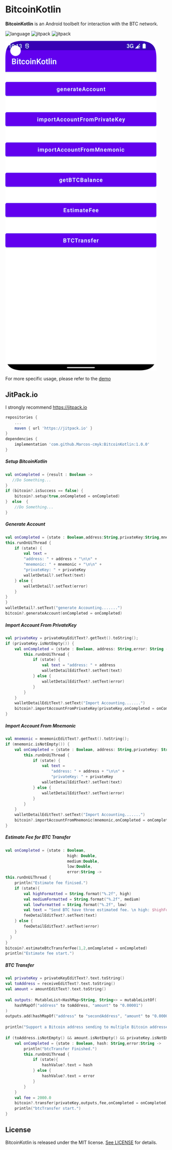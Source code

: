 # BitcoinKotlin
**BitcoinKotlin** is an Android toolbelt for interaction with the BTC network.

![language](https://img.shields.io/badge/Language-Kotlin-green)
![jitpack](https://img.shields.io/badge/support-jitpack-green)
![jitpack](https://img.shields.io/badge/support-sepolia-green)


![](Resource/Demo01.png)

For more specific usage, please refer to the [demo](https://github.com/Marcos-cmyk/BitcoinKotlin/tree/main/app)

## JitPack.io

I strongly recommend https://jitpack.io
```groovy
repositories {
    ...
    maven { url 'https://jitpack.io' }
}
dependencies {
    implementation 'com.github.Marcos-cmyk:BitcoinKotlin:1.0.0'
}
```

##### Setup BitcoinKotlin 
```kotlin
val onCompleted = {result : Boolean ->
   //Do Something...
}
if (bitcoin?.isSuccess == false) {
    bitcoin?.setup(true,onCompleted = onCompleted)
}  else  {
    //Do Something...
}
```
##### Generate Account
```Kotlin
val onCompleted = {state : Boolean,address:String,privateKey:String,mnemonic:String,error: String ->
this.runOnUiThread {
    if (state) {
        val text =
        "address: " + address + "\n\n" +
        "mnemonic: " + mnemonic + "\n\n" +
        "privateKey: " + privateKey
        walletDetail?.setText(text)
    } else {
        walletDetail?.setText(error)
    }
}
}
walletDetail?.setText("generate Accounting.......")
bitcoin?.generateAccount(onCompleted = onCompleted)
```

##### Import Account From PrivateKey
```Kotlin
val privateKey = privateKeyEditText?.getText().toString();
if (privateKey.isNotEmpty()) {
    val onCompleted = {state : Boolean, address: String,error: String ->
        this.runOnUiThread {
            if (state) {
                val text = "address: " + address
                walletDetailEditText?.setText(text)
            } else {
                walletDetailEditText?.setText(error)
            }
        }
    }
    walletDetailEditText?.setText("Import Accounting.......")
    bitcoin?.importAccountFromPrivateKey(privateKey,onCompleted = onCompleted)
}
```
##### Import Account From Mnemonic
```Kotlin
val mnemonic = mnemonicEditText?.getText().toString();
if (mnemonic.isNotEmpty()) {
    val onCompleted = {state : Boolean, address: String,privateKey: String,error: String ->
        this.runOnUiThread {
            if (state) {
                val text =
                    "address: " + address + "\n\n" +
                    "privateKey: " + privateKey
                walletDetailEditText?.setText(text)
            } else {
                walletDetailEditText?.setText(error)
            }
        }
    }
    walletDetailEditText?.setText("Import Accounting.......")
    bitcoin?.importAccountFromMnemonic(mnemonic,onCompleted = onCompleted)
}
```
##### Estimate Fee for BTC Transfer
```Kotlin
val onCompleted = {state : Boolean,
                           high: Double,
                           medium:Double,
                           low:Double,
                           error:String ->
this.runOnUiThread {
    println("Estimate fee finised.")
    if (state){
        val highFormatted = String.format("%.2f", high)
        val mediumFormatted = String.format("%.2f", medium)
        val lowFormatted = String.format("%.2f", low)
        val text = "Send BTC have three estimated fee. \n high: $highFormatted Satoshis. \n medium: $mediumFormatted Satoshis. \n low: $lowFormatted Satoshis"
        feeDetailEditText?.setText(text)
    } else {
        feeDetailEditText?.setText(error)
    }
  }
}
bitcoin?.estimateBtcTransferFee(1,2,onCompleted = onCompleted)
println("Estimate fee start.")
```

##### BTC Transfer
```Kotlin
val privateKey = privateKeyEditText?.text.toString()
val toAddress = receiveEditText?.text.toString()
val amount = amountEditText?.text.toString()

val outputs: MutableList<HashMap<String, String>> = mutableListOf(
    hashMapOf("address" to toAddress, "amount" to "0.00001")
)
outputs.add(hashMapOf("address" to "secondAddress", "amount" to "0.00001"))

println("Support a Bitcoin address sending to multiple Bitcoin addresses simultaneously.")

if (toAddress.isNotEmpty() && amount.isNotEmpty() && privateKey.isNotEmpty()) {
    val onCompleted = {state : Boolean, hash: String,error:String ->
        println("btcTransfer Finished.")
        this.runOnUiThread {
            if (state){
                hashValue?.text = hash
            } else {
                hashValue?.text = error
            }
        }
    }
    val fee = 2000.0
    bitcoin?.transfer(privateKey,outputs,fee,onCompleted = onCompleted)
    println("btcTransfer start.")
}
```
## License

BitcoinKotlin is released under the MIT license. [See LICENSE](https://github.com/Marcos-cmyk/BitcoinKotlin/blob/master/LICENSE) for details.
